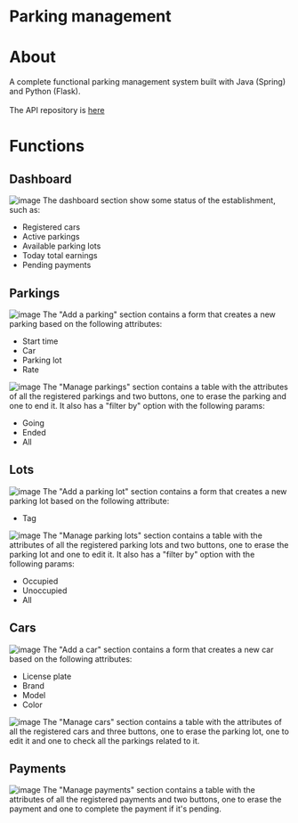 # Parking management

# About
A complete functional parking management system built with Java (Spring) and Python (Flask).<br><br>
The API repository is <a href="https://github.com/docafavarato/parking-management-api">here</a>

# Functions
## Dashboard
![image](https://github.com/docafavarato/parking-management/assets/98183878/aaaa58dd-581d-4e1b-91e7-814f83afc63a)
The dashboard section show some status of the establishment, such as:
- Registered cars
- Active parkings
- Available parking lots
- Today total earnings
- Pending payments
## Parkings
![image](https://github.com/docafavarato/parking-management/assets/98183878/5911eeed-3119-4dd5-bfa8-221fb22242b7)
The "Add a parking" section contains a form that creates a new parking based on the following attributes:
- Start time
- Car
- Parking lot
- Rate

![image](https://github.com/docafavarato/parking-management/assets/98183878/8c9b2909-de8c-4309-8af9-592c0fad74d7)
The "Manage parkings" section contains a table with the attributes of all the registered parkings and two buttons, one to erase the parking and one to end it. It also has a "filter by" option with the following params:
- Going
- Ended
- All
## Lots
![image](https://github.com/docafavarato/parking-management/assets/98183878/8b46bbf3-4f3b-483f-b169-fc3ea2e30f91)
The "Add a parking lot" section contains a form that creates a new parking lot based on the following attribute:
- Tag

![image](https://github.com/docafavarato/parking-management/assets/98183878/8e68e53a-5bdd-45ba-996c-037619b2b203)
The "Manage parking lots" section contains a table with the attributes of all the registered parking lots and two buttons, one to erase the parking lot and one to edit it. It also has a "filter by" option with the following params:
- Occupied
- Unoccupied
- All
## Cars
![image](https://github.com/docafavarato/parking-management/assets/98183878/8899cda4-3410-495e-9757-7271964ba764)
The "Add a car" section contains a form that creates a new car based on the following attributes:
- License plate
- Brand
- Model
- Color

![image](https://github.com/docafavarato/parking-management/assets/98183878/4802dbab-97c0-483a-9233-1d30afc52f39)
The "Manage cars" section contains a table with the attributes of all the registered cars and three buttons, one to erase the parking lot, one to edit it and one to check all the parkings related to it.
## Payments
![image](https://github.com/docafavarato/parking-management/assets/98183878/ebd64311-24e4-4814-a73b-f7b48d1cd3c3)
The "Manage payments" section contains a table with the attributes of all the registered payments and two buttons, one to erase the payment and one to complete the payment if it's pending.
